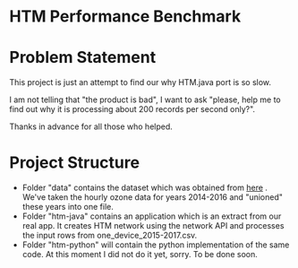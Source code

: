 HTM Performance Benchmark
=========================

# Problem Statement

This project is just an attempt to find our why HTM.java port is so slow.  

I am not telling that "the product is bad", I want to ask "please, help me to find out why it is processing about 200 records per second only?".

Thanks in advance for all those who helped. 

# Project Structure
- Folder "data" contains the dataset which was obtained from [here](https://aqsdr1.epa.gov/aqsweb/aqstmp/airdata/download_files.html#Raw) . We've taken the hourly ozone data for years 2014-2016 and "unioned" these years into one file.
- Folder "htm-java" contains an application which is an extract from our real app. It creates HTM network using the network API and processes the input rows from one_device_2015-2017.csv.
- Folder "htm-python" will contain the python implementation of the same code.  At this moment I did not do it yet, sorry. To be done soon.
